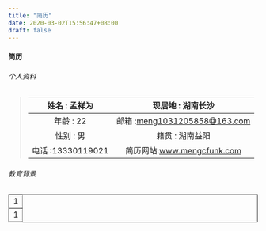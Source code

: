 ```yaml
---
title: "简历"
date: 2020-03-02T15:56:47+08:00
draft: false
---
```


#### 简历

###### 个人资料
>|姓名 : 孟祥为    |现居地  :  湖南长沙  |
>|:------------------------:|:-----------------------:|
>|年龄 : 22       |邮箱    :meng1031205858@163.com |
>|性别 : 男       |籍贯   : 湖南益阳|
>|电话 :13330119021|简历网站:<a href="www.mengcfunk.com">www.mengcfunk.com</a>|

###### 教育背景
<table align="middle" border="1" cellspace='0'>
    <tr>
        <td>1</td>
    </tr>
    <tr>
        <td>1</td>
    </tr>
</table>